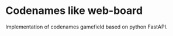 Codenames like web-board 
========================

Implementation of codenames gamefield based on python FastAPI.